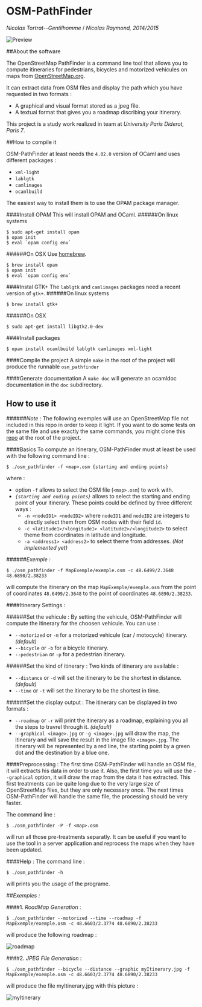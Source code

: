 OSM-PathFinder
==============
_Nicolas Tortrat--Gentilhomme_ / _Nicolas Raymond, 2014/2015_

![Preview](/images/Preview.jpg)


##About the software

The OpenStreetMap PathFinder is a command line tool that allows you to compute itineraries
for pedestrians, bicycles and motorized vehicules on maps from [OpenStreetMap.org](https://www.openstreetmap.org/).

It can extract data from OSM files and display the path which you have requested in two formats :
 - A graphical and visual format stored as a jpeg file.
 - A textual format that gives you a roadmap discribing your itinerary.

This project is a study work realized in team at _University Paris Diderot, Paris 7_.


##How to compile it

OSM-PathFinder at least needs the `4.02.0` version of OCaml and uses different packages :
 - `xml-light`
 - `lablgtk`
 - `camlimages` 
 - `ocamlbuild`

The easiest way to install them is to use the OPAM package manager.

####Install OPAM
This will install OPAM and OCaml.
######On linux systems
```
$ sudo apt-get install opam
$ opam init
$ eval `opam config env`
```
######On OSX
Use [homebrew](http://brew.sh/).
```
$ brew install opam
$ opam init
$ eval `opam config env`
```

####Instal GTK+
The `lablgtk` and `camlimages` packages need a recent version of `gtk+`.
######On linux systems
```
$ brew install gtk+
```
######On OSX
```
$ sudo apt-get install libgtk2.0-dev
```


####Install packages
```
$ opam install ocamlbuild lablgtk camlimages xml-light
```

####Compile the project
A simple ` make ` in the root of the project will produce the runnable `osm_pathfinder`

####Generate documentation
A ` make doc ` will generate an ocamldoc documentation in the `doc` subdirectory.


## How to use it

######_Note :_
The following exemples will use an OpenStreetMap file not included in this repo in order to keep
it light. If you want to do some tests on the same file and use exactly the same commands, you might
clone this [repo](https://github.com/PixelSpirit/MapExemple) at the root of the project.

####Basics
To compute an itinerary, OSM-PathFinder must at least be used with the following command line :
```
$ ./osm_pathfinder -f <map>.osm {starting and ending points}
```
where :
 - option `-f` allows to select the OSM file (`<map>.osm`) to work with.
 - _`{starting and ending points}`_ allows to select the starting and ending point of your itinerary.
   These points could be defined by three different ways :
   - `-n <nodeID1> <nodeID2>` where `nodeID1` and `nodeID2` are integers to directly select them from
     OSM nodes with their field `id`.
   - `-c <latitude1>/<longitude1> <latitude2>/<longitude2>` to select theme from coordinates in latitude
     and longitude.
   - `-a <address1> <address2>` to select theme from addresses. _(Not implemented yet)_

######_Exemple :_
```
$ ./osm_pathfinder -f MapExemple/exemple.osm -c 48.6499/2.3648 48.6890/2.38233
```
will compute the itinerary on the map `MapExemple/exemple.osm` from the point of coordinates `48.6499/2.3648`
to the point of coordinates `48.6890/2.38233`.

####Itinerary Settings :

######Set the vehicule :
By setting the vehicule, OSM-PathFinder will compute the itinerary for the choosen vehicule.
You can use :
 - `--motorized` or `-m` for a motorized vehicule (car / motocycle) itinerary. _(default)_
 - `--bicycle` or `-b` for a bicycle itinerary.
 - `--pedestrian` or `-p` for a pedestrian itinerary.
 
 
######Set the kind of itinerary :
Two kinds of itinerary are available :
 - `--distance` or `-d` will set the itinerary to be the shortest in distance. _(default)_
 - `--time` or `-t` will set the itinerary to be the shortest in time.

######Set the display output :
The itinerary can be displayed in two formats :
 - `--roadmap` or `-r` will print the itinerary as a roadmap, explaining you all the steps
   to travrel through it. _(default)_
 - `--graphical <image>.jpg` or `-g <image>.jpg` will draw the map, the itinerary and
   will save the result in the image file `<image>.jpg`. The itinerary will be represented
   by a red line, the starting point by a green dot and the destination by a blue one. 


####Preprocessing :
The first time OSM-PathFinder will handle an OSM file, it will extracts his data in order to
use it. Also, the first time you will use the `--graphical` option, it will draw the map from
the data it has extracted.
This first treatments can be quite long due to the very large size of OpenStreetMap files, but
they are only necessary once. The next times OSM-PathFinder will handle the same file, the processing
should be very faster.

The command line :
```
$ ./osm_pathfinder -P -f <map>.osm
```
will run all those pre-treatments separatly. It can be useful if you want to use the tool in a server
application and reprocess the maps when they have been updated.

####Help :
The command line :
```
$ ./osm_pathfinder -h
```
will prints you the usage of the programe.


##_Exemples :_

####1. _RoadMap Generation_ :
```
$ ./osm_pathfinder --motorized --time --roadmap -f MapExemple/exemple.osm -c 48.6603/2.3774 48.6890/2.38233
```
will produce the following roadmap :

![roadmap](/images/roadmap.png)

####2. _JPEG File Generation_ :
```
$ ./osm_pathfinder --bicycle --distance --graphic myItinerary.jpg -f MapExemple/exemple.osm -c 48.6603/2.3774 48.6890/2.38233
```
will produce the file myItinerary.jpg with this picture :

![myItinerary](/images/myItinerary.jpg)



 


